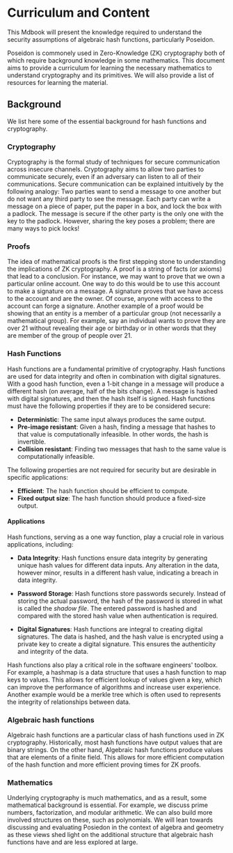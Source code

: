 # Curriculum and Content

This Mdbook will present the knowledge required to understand the security assumptions of algebraic hash functions, particularly Poseidon.

Poseidon is commonely used in Zero-Knowledge (ZK) cryptography both of which require background knowledge in some mathematics.
This document aims to provide a curriculum for learning the necessary mathematics to understand cryptography and its primitives.
We will also provide a list of resources for learning the material.

## Background
We list here some of the essential background for hash functions and cryptography.

### Cryptography
Cryptography is the formal study of techniques for secure communication across insecure channels.
Cryptography aims to allow two parties to communicate securely, even if an adversary can listen to all of their communications.
Secure communication can be explained intuitively by the following analogy:
Two parties want to send a message to one another but do not want any third party to see the message. 
Each party can write a message on a piece of paper, put the paper in a box, and lock the box with a padlock.
The message is secure if the other party is the only one with the key to the padlock.
However, sharing the key poses a problem; there are many ways to pick locks!

### Proofs
The idea of mathematical proofs is the first stepping stone to understanding the implications of ZK cryptography.
A proof is a string of facts (or axioms) that lead to a conclusion. 
For instance, we may want to prove that we own a particular online account.
One way to do this would be to use this account to make a signature on a message.
A signature proves that we have access to the account and are the owner.
Of course, anyone with access to the account can forge a signature.
Another example of a proof would be showing that an entity is a member of a particular group (not necessarily a mathematical group).
For example, say an individual wants to prove they are over 21 without revealing their age or birthday or in other words that they are member of the group of people over 21.

### Hash Functions
Hash functions are a fundamental primitive of cryptography. Hash functions are used for data integrity and often in combination with digital signatures. With a good hash function, even a 1-bit change in a message will produce a different hash (on average, half of the bits change). A message is hashed with digital signatures, and then the hash itself is signed. Hash functions must have the following properties if they are to be considered secure:

- **Deterministic**: The same input always produces the same output.
- **Pre-image resistant**: Given a hash, finding a message that hashes to that value is computationally infeasible. In other words, the hash is invertible.
- **Collision resistant**: Finding two messages that hash to the same value is computationally infeasible.

The following properties are not required for security but are desirable in specific applications:

- **Efficient**: The hash function should be efficient to compute.
- **Fixed output size**: The hash function should produce a fixed-size output.

#### Applications
Hash functions, serving as a one way function, play a crucial role in various applications, including:

- **Data Integrity**: Hash functions ensure data integrity by generating unique hash values for different data inputs. Any alteration in the data, however minor, results in a different hash value, indicating a breach in data integrity.

- **Password Storage**: Hash functions store passwords securely. Instead of storing the actual password, the hash of the password is stored in what is called the *shadow file*. The entered password is hashed and compared with the stored hash value when authentication is required.

- **Digital Signatures**: Hash functions are integral to creating digital signatures. The data is hashed, and the hash value is encrypted using a private key to create a digital signature. This ensures the authenticity and integrity of the data.

Hash functions also play a critical role in the software engineers' toolbox. For example, a hashmap is a data structure that uses a hash function to map keys to values. This allows for efficient lookup of values given a key, which can improve the performance of algorithms and increase user experience. Another example would be a merkle tree which is often used to represents the integrity of relationships between data. 

### Algebraic hash functions
Algebraic hash functions are a particular class of hash functions used in ZK cryptography. Historically, most hash functions have output values that are binary strings. On the other hand, Algebraic hash functions produce values that are elements of a finite field. This allows for more efficient computation of the hash function and more efficient proving times for ZK proofs.

### Mathematics
Underlying cryptography is much mathematics, and as a result, some mathematical background is essential.
For example, we discuss prime numbers, factorization, and modular arithmetic.
We can also build more involved structures on these, such as polynomials.
We will lean towards discussing and evaluating Posiedon in the context of algebra and geometry as these views shed light on the additional structure that algebraic hash functions have and are less explored at large. 
